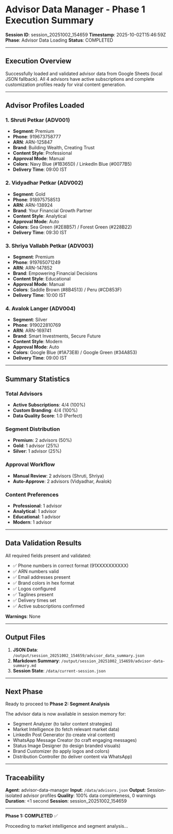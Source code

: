 # Advisor Data Manager - Phase 1 Execution Summary

**Session ID**: session_20251002_154659
**Timestamp**: 2025-10-02T15:46:59Z
**Phase**: Advisor Data Loading
**Status**: COMPLETED

---

## Execution Overview

Successfully loaded and validated advisor data from Google Sheets (local JSON fallback). All 4 advisors have active subscriptions and complete customization profiles ready for viral content generation.

---

## Advisor Profiles Loaded

### 1. Shruti Petkar (ADV001)
- **Segment**: Premium
- **Phone**: 919673758777
- **ARN**: ARN-125847
- **Brand**: Building Wealth, Creating Trust
- **Content Style**: Professional
- **Approval Mode**: Manual
- **Colors**: Navy Blue (#1B365D) / LinkedIn Blue (#0077B5)
- **Delivery Time**: 09:00 IST

### 2. Vidyadhar Petkar (ADV002)
- **Segment**: Gold
- **Phone**: 918975758513
- **ARN**: ARN-138924
- **Brand**: Your Financial Growth Partner
- **Content Style**: Analytical
- **Approval Mode**: Auto
- **Colors**: Sea Green (#2E8B57) / Forest Green (#228B22)
- **Delivery Time**: 09:30 IST

### 3. Shriya Vallabh Petkar (ADV003)
- **Segment**: Premium
- **Phone**: 919765071249
- **ARN**: ARN-147852
- **Brand**: Empowering Financial Decisions
- **Content Style**: Educational
- **Approval Mode**: Manual
- **Colors**: Saddle Brown (#8B4513) / Peru (#CD853F)
- **Delivery Time**: 10:00 IST

### 4. Avalok Langer (ADV004)
- **Segment**: Silver
- **Phone**: 919022810769
- **ARN**: ARN-169741
- **Brand**: Smart Investments, Secure Future
- **Content Style**: Modern
- **Approval Mode**: Auto
- **Colors**: Google Blue (#1A73E8) / Google Green (#34A853)
- **Delivery Time**: 09:00 IST

---

## Summary Statistics

### Total Advisors
- **Active Subscriptions**: 4/4 (100%)
- **Custom Branding**: 4/4 (100%)
- **Data Quality Score**: 1.0 (Perfect)

### Segment Distribution
- **Premium**: 2 advisors (50%)
- **Gold**: 1 advisor (25%)
- **Silver**: 1 advisor (25%)

### Approval Workflow
- **Manual Review**: 2 advisors (Shruti, Shriya)
- **Auto-Approve**: 2 advisors (Vidyadhar, Avalok)

### Content Preferences
- **Professional**: 1 advisor
- **Analytical**: 1 advisor
- **Educational**: 1 advisor
- **Modern**: 1 advisor

---

## Data Validation Results

All required fields present and validated:
- ✅ Phone numbers in correct format (91XXXXXXXXXX)
- ✅ ARN numbers valid
- ✅ Email addresses present
- ✅ Brand colors in hex format
- ✅ Logos configured
- ✅ Taglines present
- ✅ Delivery times set
- ✅ Active subscriptions confirmed

**Warnings**: None

---

## Output Files

1. **JSON Data**: `/output/session_20251002_154659/advisor_data_summary.json`
2. **Markdown Summary**: `/output/session_20251002_154659/advisor-data-summary.md`
3. **Session State**: `/data/current-session.json`

---

## Next Phase

Ready to proceed to **Phase 2: Segment Analysis**

The advisor data is now available in session memory for:
- Segment Analyzer (to tailor content strategies)
- Market Intelligence (to fetch relevant market data)
- LinkedIn Post Generator (to create viral content)
- WhatsApp Message Creator (to craft engaging messages)
- Status Image Designer (to design branded visuals)
- Brand Customizer (to apply logos and colors)
- Distribution Controller (to deliver content via WhatsApp)

---

## Traceability

**Agent**: advisor-data-manager
**Input**: `/data/advisors.json`
**Output**: Session-isolated advisor profiles
**Quality**: 100% data completeness, 0 warnings
**Duration**: <1 second
**Session**: session_20251002_154659

---

**Phase 1: COMPLETED** ✅

Proceeding to market intelligence and segment analysis...
